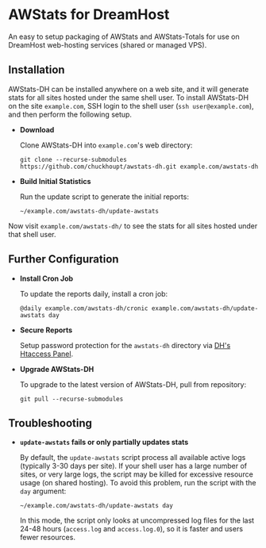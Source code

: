 AWStats for DreamHost
=====================

An easy to setup packaging of AWStats and AWStats-Totals for use on
DreamHost web-hosting services (shared or managed VPS).

Installation
------------

AWStats-DH can be installed anywhere on a web site, and it will generate
stats for all sites hosted under the same shell user. To install AWStats-DH on the site `example.com`, SSH login to
the shell user (`ssh user@example.com`), and then perform the following setup.

- **Download**

  Clone AWStats-DH into `example.com`'s web directory:

  ```
  git clone --recurse-submodules https://github.com/chuckhoupt/awstats-dh.git example.com/awstats-dh
  ```

- **Build Initial Statistics**

   Run the update script to generate the initial reports:

   ```
   ~/example.com/awstats-dh/update-awstats
   ```

Now visit `example.com/awstats-dh/` to see the stats for all sites hosted
under that shell user.

Further Configuration
---------------------

- **Install Cron Job**

  To update the reports daily, install a cron job:

   ```
   @daily example.com/awstats-dh/cronic example.com/awstats-dh/update-awstats day
   ```

- **Secure Reports**

   Setup password protection for the `awstats-dh` directory via [DH's Htaccess Panel](https://panel.dreamhost.com/index.cgi?tree=advanced.webdav&).

- **Upgrade AWStats-DH**

   To upgrade to the latest version of AWStats-DH, pull from repository:

   ```
   git pull --recurse-submodules
   ```

Troubleshooting
---------------

- **`update-awstats` fails or only partially updates stats**

  By default, the `update-awstats` script process all available active logs (typically 3-30 days per site). If your shell user has a large number of sites, or very large logs, the script may be killed for excessive resource usage (on shared hosting). To avoid this problem, run the script with the `day` argument:
  
  ```
  ~/example.com/awstats-dh/update-awstats day
  ```
  
  In this mode, the script only looks at uncompressed log files for the last 24-48 hours (`access.log` and `access.log.0`), so it is faster and users fewer resources.
